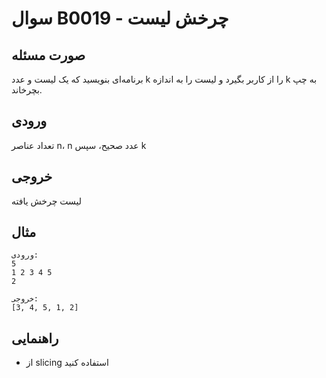 # سوال B0019 - چرخش لیست

## صورت مسئله
برنامه‌ای بنویسید که یک لیست و عدد k را از کاربر بگیرد و لیست را به اندازه k به چپ بچرخاند.

## ورودی
تعداد عناصر n، n عدد صحیح، سپس k

## خروجی
لیست چرخش یافته

## مثال
```
ورودی:
5
1 2 3 4 5
2

خروجی:
[3, 4, 5, 1, 2]
```

## راهنمایی
- از slicing استفاده کنید
